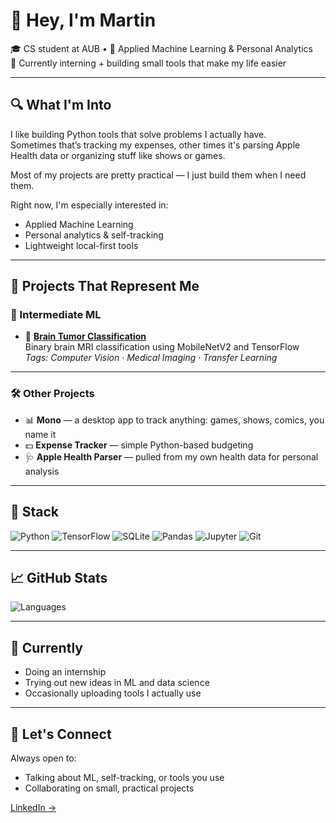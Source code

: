 # 👋 Hey, I'm Martin

🎓 CS student at AUB • 🧠 Applied Machine Learning & Personal Analytics  
💼 Currently interning + building small tools that make my life easier

---

## 🔍 What I'm Into

I like building Python tools that solve problems I actually have.  
Sometimes that’s tracking my expenses, other times it's parsing Apple Health data or organizing stuff like shows or games.  

Most of my projects are pretty practical — I just build them when I need them.

Right now, I'm especially interested in:
- Applied Machine Learning
- Personal analytics & self-tracking
- Lightweight local-first tools

---

## 🧰 Projects That Represent Me

### 🧪 Intermediate ML

- 🧠 [**Brain Tumor Classification**](https://github.com/MartinMans/brain_tumor_classification)  
  Binary brain MRI classification using MobileNetV2 and TensorFlow  
  *Tags: Computer Vision · Medical Imaging · Transfer Learning*

---

### 🛠️ Other Projects

- 📊 **Mono** — a desktop app to track anything: games, shows, comics, you name it  
- 💵 **Expense Tracker** — simple Python-based budgeting  
- 🩺 **Apple Health Parser** — pulled from my own health data for personal analysis  

---

## 🔧 Stack

![Python](https://img.shields.io/badge/Python-3776AB?style=flat&logo=python&logoColor=white)
![TensorFlow](https://img.shields.io/badge/TensorFlow-FF6F00?style=flat&logo=tensorflow&logoColor=white)
![SQLite](https://img.shields.io/badge/SQLite-003B57?style=flat&logo=sqlite&logoColor=white)
![Pandas](https://img.shields.io/badge/Pandas-150458?style=flat&logo=pandas&logoColor=white)
![Jupyter](https://img.shields.io/badge/Jupyter-F37626?style=flat&logo=Jupyter&logoColor=white)
![Git](https://img.shields.io/badge/Git-F05032?style=flat&logo=git&logoColor=white)

---

## 📈 GitHub Stats

![Languages](https://github-readme-stats.vercel.app/api/top-langs/?username=MartinMans&layout=compact)

---

## 🧭 Currently

- Doing an internship
- Trying out new ideas in ML and data science
- Occasionally uploading tools I actually use

---

## 🤝 Let's Connect

Always open to:
- Talking about ML, self-tracking, or tools you use
- Collaborating on small, practical projects

[LinkedIn →](https://www.linkedin.com/in/Martin-Mansour1/)
